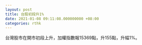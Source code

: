 ```yaml
---
layout: post
title: 台股初段升1%
date: 2021-01-08 09:11:08.000000000 +08:00
categories: rthk
---
```


台灣股市在開市初段上升，加權指數報15369點，升155點，升幅1%。
